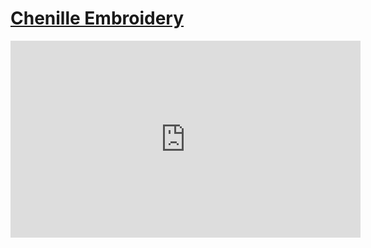 # [Chenille Embroidery](/wilcom-docs/Chenille/PART_Chenille/PART_Chenille)

<iframe src="https://www.youtube.com/embed/VoPmf_xPMPo" frameborder="0" 
      allow="accelerometer; autoplay; clipboard-write; encrypted-media; gyroscope; picture-in-picture" 
      allowfullscreen="" style="width: 560px; height: 315px;">
</iframe>
